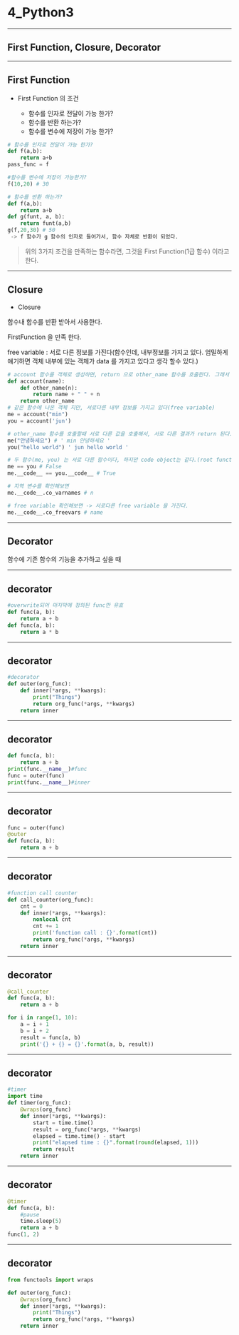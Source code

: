 # 4_Python3

---

## First Function, Closure, Decorator

---

## First Function 

 - First Function 의 조건

 	- 함수를 인자로 전달이 가능 한가?
 	- 함수를 반환 하는가?
 	- 함수를 변수에 저장이 가능 한가?

```python
# 함수를 인자로 전달이 가능 한가? 
def f(a,b):
    return a+b
pass_func = f

#함수를 변수에 저장이 가능한가? 
f(10,20) # 30

# 함수를 반환 하는가?
def f(a,b):
    return a+b
def g(funt, a, b):
    return funt(a,b)
g(f,20,30) # 50
 -> f 함수가 g 함수의 인자로 들어가서, 함수 자체로 반환이 되었다.
```

> 위의 3가지 조건을 만족하는 함수라면, 그것을 First Function(1급 함수) 이라고 한다.


---

## Closure

 - Closure 

함수내 함수를 반환 받아서 사용한다.

FirstFunction 을 만족 한다.

free variable : 서로 다른 정보를 가진다(함수인데, 내부정보를 가지고 있다. 엄밀하게 얘기하면 객체 내부에 있는 객체가 data 를 가지고 있다고 생각 할수 있다.)

```python
# account 함수를 객체로 생성하면, return 으로 other_name 함수를 호출한다. 그래서 사실상 account함수에 name이라는 값을 받아 놓고, other_name 함수의 호출을 기다리는 '상태' 라고 생각할수 있다. 
def account(name):    
    def other_name(n):
        return name + " " + n
    return other_name
# 같은 함수에 나온 객체 지만, 서로다른 내부 정보를 가지고 있다(free variable)
me = account("min")
you = account('jun')

# other_name 함수를 호출할때 서로 다른 값을 호출해서, 서로 다른 결과가 return 된다.
me("안녕하세요") # ' min 안녕하세요 '
you("hello world") ' jun hello world '

# 두 함수(me, you) 는 서로 다른 함수이다, 하지만 code object는 같다.(root function 이 같다는 이야기)
me == you # False
me.__code__ == you.__code__ # True

# 지역 변수를 확인해보면
me.__code__.co_varnames # n

# free variable 확인해보면 -> 서로다른 free variable 을 가진다.
me.__code__.co_freevars # name 
```

---

## Decorator

함수에 기존 함수의 기능을 추가하고 싶을 때 

---

## decorator 

```python
#overwrite되어 마지막에 정의된 func만 유효
def func(a, b):
    return a + b
def func(a, b):
    return a * b
```

---

## decorator

```python
#decorator
def outer(org_func):
    def inner(*args, **kwargs):
        print("Things")
        return org_func(*args, **kwargs)
    return inner
```

---

## decorator

```python
def func(a, b):
    return a + b
print(func.__name__)#func
func = outer(func)
print(func.__name__)#inner
```

---

## decorator 

```python
func = outer(func)
@outer
def func(a, b):
    return a + b
```

---

## decorator  


```python
#function call counter
def call_counter(org_func):
    cnt = 0
    def inner(*args, **kwargs):
        nonlocal cnt
        cnt += 1
        print('function call : {}'.format(cnt))
        return org_func(*args, **kwargs)
    return inner
```

---

## decorator 


```python
@call_counter
def func(a, b):
    return a + b

for i in range(1, 10):
    a = i + 1
    b = i + 2
    result = func(a, b)
    print('{} + {} = {}'.format(a, b, result))
```

---

## decorator 

```python
#timer
import time
def timer(org_func):
    @wraps(org_func)
    def inner(*args, **kwargs):
        start = time.time()
        result = org_func(*args, **kwargs)
        elapsed = time.time() - start
        print("elapsed time : {}".format(round(elapsed, 1)))
        return result
    return inner
```
---

## decorator 


```python
@timer
def func(a, b):
    #pause
    time.sleep(5)
    return a + b
func(1, 2)
```
---

## decorator 


```python
from functools import wraps
```


```python
def outer(org_func):
    @wraps(org_func)
    def inner(*args, **kwargs):
        print("Things")
        return org_func(*args, **kwargs)
    return inner
```

